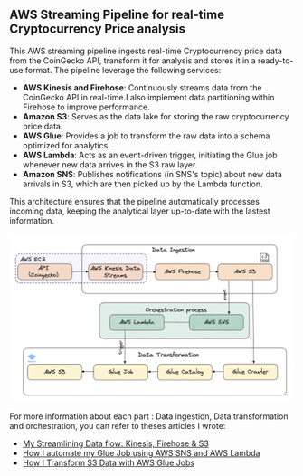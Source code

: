 ## AWS Streaming Pipeline for real-time Cryptocurrency Price analysis

This AWS streaming pipeline ingests real-time Cryptocurrency price data from the CoinGecko API, transform it for analysis and stores it in a ready-to-use format. The pipeline leverage the following services:
- **AWS Kinesis and Firehose**: Continuously streams data from the CoinGecko API in real-time.I also implement data partitioning within Firehose to improve performance. 
- **Amazon S3**: Serves as the data lake for storing the raw cryptocurrency price data.
- **AWS Glue**: Provides a job to transform the raw data into a schema optimized for analytics.
- **AWS Lambda**: Acts as an event-driven trigger, initiating the Glue job whenever new data arrives in the S3 raw layer.
- **Amazon SNS**: Publishes notifications (in SNS's topic) about new data arrivals in S3, which are then picked up by the Lambda function.

This architecture ensures that the pipeline automatically processes incoming data, keeping the analytical layer up-to-date with the lastest information. 

![Pipeline Architecture](images/architecture.png)

For more information about each part : Data ingestion, Data transformation and orchestration, you can refer to theses articles I wrote: 
- [My Streamlining Data flow: Kinesis, Firehose & S3](https://medium.com/data-engineer-things/my-streamlining-data-flow-kinesis-firehose-s3-ea2566e2851e?sk=5cc23f626d0782caa8bb1fe642f941b4)
- [How I automate my Glue Job using AWS SNS and AWS Lambda](https://medium.com/art-of-data-engineering/how-i-automate-my-glue-job-using-aws-sns-and-aws-lambda-0f1cff9841d1)
- [How I Transform S3 Data with AWS Glue Jobs](https://medium.com/data-engineer-things/how-i-transform-s3-data-with-aws-glue-jobs-718f0c27b7c6)